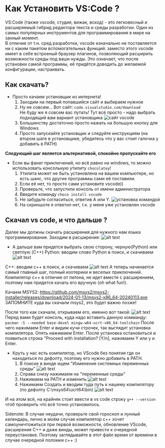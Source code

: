 # Как Установить VS:Code ?

VS:Code (также vscode, студия, вижак, вскод) - это легковесный и расширяемый гибрид редактора текста и среды разработки. Один из самых популярных инструментов для программирования в мире на занный момент.  
В отличие от т.н. сред разработки, vscode изначально не поставляется ни с каким пакетом вспомогательных функций: заместо этого vscode имеет в себе встроеный браузер плагинов, позволяющий расширить возможности среды под ваши нужды. 
Это означает, что после установки самой программы, её придётся доводить до желаемой конфигурации, настраивать. 

## Как скачать?

- Просто качаем установщик из интернета!  
    1. Заходим на первый попавшийся сайт и выбираем нужное  
    2. Ну не совсем... Вот сайт: `code.visualstudio.com/download`  
Не буду же я совсем вас путать! Тут всё просто - надо выбрать подходящий вам вариант установщика
![сайт vscode](assets/vscode_website.jpg)
    3. Большинству достаточно просто нажать на большую кнопку для Windows
    4. Просто запускайте установщик и следуйте инструкциям (на втором шаге в установщике, убедитесь что у вас стоит галочка у добавить в PATH)

<b>Следующий шаг является альтернативой, спокойно пропускайте его</b>

- Если вы фанат приключений, но всё равно на windows, то можно использовать консольную утилиту `chocolatey`!  
    1. Утилита может не быть установлена на вашем компьютере, но есть шанс, что другие программы сами её поставили.
    2. Если её нет, то просто сами установите vscode))
    3. Проверьте, что запустили консоль от имени администратора
    4. Введите команду `choco install vscode`
    5. Не забудьте согласиться, ответив A или Y.
    ![установка командой](assets/choco_install.jpg)
    6. На скриншоте я ответил нет, т.к. у меня уже установлен vscode

## Скачал vs code, и что дальше ?

Далее мы должны скачать расширения для нужного нам языка программирования.
    Заходим в расширения: ![alt text](assets/vscubes.jpg)
- А дальше вам придется выбрать свою сторону, черную(Python) или светлую (C++)
Python: вводим слово Python в поиск, и скачиваем ![alt text](assets/vspython.jpg)

C++: вводим с++ в поиск, и скачиваем ![alt text](assets/vsc++.jpg)
А теперь начинается самый главный шаг, полный изотерики и веселых приключений. Компилятор с++ в отличие от питона, не идет вместе с расширением, поэтому нам придется качать его вручную (oh what fun!). 

Качаем MSYS2: https://github.com/msys2/msys2-installer/releases/download/2024-01-13/msys2-x86_64-20240113.exe
ЗАПОМНИТЕ куда вы скачали msys2, это будет важно позже!

После того как скачали, открываем его, именно вот такой: ![alt text](assets/msys.jpg)
Перед вами будет консоль, куда надо вставить данную комманду: `pacman -S --needed base-devel mingw-w64-ucrt-x86_64-toolchain`
После чего нажимаем Enter и видим кучи строчек, так выглядит установка компилятора. Опять нажимаем Enter.
После установка остановиться и появиться строка "Proceed with installation? [Y/n], нажимаем Y или y и Enter.

- Круть у нас есть компилятор, но VScode без понятия где он находиться по дефолту, поэтому его нужно добавить в PATH.
    1. В поиске в винде ищем "Изменение системных переменных среды" ![alt text](assets/per.png)
    2. Справа снизу нажимаем на "переменные среды"
    3. Нажимаем на PATH и изменить ![alt text](assets/path.png)
    4. Нажимаем Создать и вводим туда путь к нашему компилятору (по дефолту C:\msys64\ucrt64\bin) ![alt text](assets/msyspath.png)

И на этом всё, на крайняк стоит ввести в vs code строку `g++ --version` чтоб проверить что всё точно установилось.

Sidenote: В случае неудачи, проверьте свой гороскоп и лунный календарь, лично в моём случае компилятор с++ хочет самоуничтожиться при первой возможности, обновление VScode, расширения C++ и даже винды, может привести к очередной переустановке. Поэтому заглядывайте в этот файл время от времени в случае очередной поломки с++ :)



 
